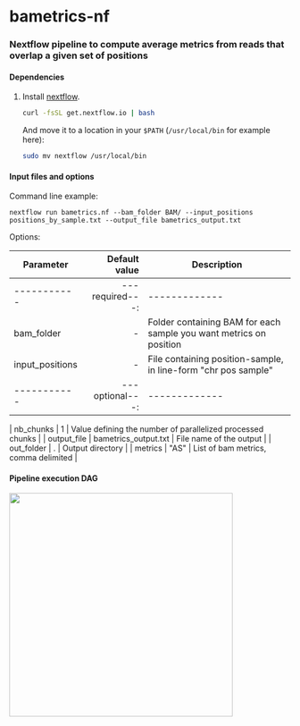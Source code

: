 # bametrics-nf

###  Nextflow pipeline to compute average metrics from reads that overlap a given set of positions

#### Dependencies

1. Install [nextflow](http://www.nextflow.io/).

	```bash
	curl -fsSL get.nextflow.io | bash
	```
	And move it to a location in your `$PATH` (`/usr/local/bin` for example here):
	```bash
	sudo mv nextflow /usr/local/bin
	```
#### Input files and options

Command line example:
```
nextflow run bametrics.nf --bam_folder BAM/ --input_positions positions_by_sample.txt --output_file bametrics_output.txt
```

Options:

| Parameter | Default value | Description |
|-----------|--------------:|-------------|
|-----------|---required---:|-------------|
| bam_folder    |            - | Folder containing BAM for each sample you want metrics on position |
| input_positions | - |  File containing position-sample, in line-form "chr pos sample" |
|-----------|---optional---:|-------------|

| nb_chunks | 1 | Value defining the number of parallelized processed chunks |
| output_file | bametrics_output.txt | File name of the output |
| out_folder | . | Output directory |
| metrics | "AS" | List of bam metrics, comma delimited |

#### Pipeline execution DAG
<img align="center" src="https://cloud.githubusercontent.com/assets/13535602/21317846/24ba8f90-c607-11e6-88e5-469f9e21f16f.png" width="400">
